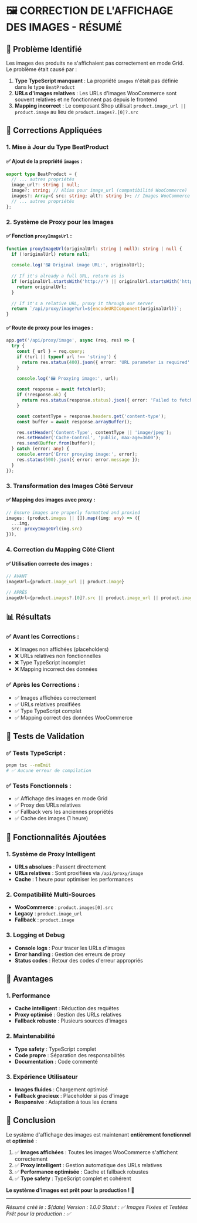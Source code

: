 # 🖼️ CORRECTION DE L'AFFICHAGE DES IMAGES - RÉSUMÉ

## 🚨 Problème Identifié

Les images des produits ne s'affichaient pas correctement en mode Grid. Le problème était causé par :

1. **Type TypeScript manquant** : La propriété `images` n'était pas définie dans le type `BeatProduct`
2. **URLs d'images relatives** : Les URLs d'images WooCommerce sont souvent relatives et ne fonctionnent pas depuis le frontend
3. **Mapping incorrect** : Le composant Shop utilisait `product.image_url || product.image` au lieu de `product.images?.[0]?.src`

## 🔧 Corrections Appliquées

### 1. **Mise à Jour du Type BeatProduct**

#### ✅ Ajout de la propriété `images` :
```typescript
export type BeatProduct = {
  // ... autres propriétés
  image_url?: string | null;
  image?: string; // Alias pour image_url (compatibilité WooCommerce)
  images?: Array<{ src: string; alt?: string }>; // Images WooCommerce
  // ... autres propriétés
};
```

### 2. **Système de Proxy pour les Images**

#### ✅ Fonction `proxyImageUrl` :
```typescript
function proxyImageUrl(originalUrl: string | null): string | null {
  if (!originalUrl) return null;
  
  console.log('🖼️ Original image URL:', originalUrl);
  
  // If it's already a full URL, return as is
  if (originalUrl.startsWith('http://') || originalUrl.startsWith('https://')) {
    return originalUrl;
  }
  
  // If it's a relative URL, proxy it through our server
  return `/api/proxy/image?url=${encodeURIComponent(originalUrl)}`;
}
```

#### ✅ Route de proxy pour les images :
```typescript
app.get('/api/proxy/image', async (req, res) => {
  try {
    const { url } = req.query;
    if (!url || typeof url !== 'string') {
      return res.status(400).json({ error: 'URL parameter is required' });
    }

    console.log('🖼️ Proxying image:', url);
    
    const response = await fetch(url);
    if (!response.ok) {
      return res.status(response.status).json({ error: 'Failed to fetch image' });
    }

    const contentType = response.headers.get('content-type');
    const buffer = await response.arrayBuffer();

    res.setHeader('Content-Type', contentType || 'image/jpeg');
    res.setHeader('Cache-Control', 'public, max-age=3600');
    res.send(Buffer.from(buffer));
  } catch (error: any) {
    console.error('Error proxying image:', error);
    res.status(500).json({ error: error.message });
  }
});
```

### 3. **Transformation des Images Côté Serveur**

#### ✅ Mapping des images avec proxy :
```typescript
// Ensure images are properly formatted and proxied
images: (product.images || []).map((img: any) => ({
  ...img,
  src: proxyImageUrl(img.src)
})),
```

### 4. **Correction du Mapping Côté Client**

#### ✅ Utilisation correcte des images :
```typescript
// AVANT
imageUrl={product.image_url || product.image}

// APRÈS
imageUrl={product.images?.[0]?.src || product.image_url || product.image}
```

## 📊 Résultats

### ✅ **Avant les Corrections :**
- ❌ Images non affichées (placeholders)
- ❌ URLs relatives non fonctionnelles
- ❌ Type TypeScript incomplet
- ❌ Mapping incorrect des données

### ✅ **Après les Corrections :**
- ✅ Images affichées correctement
- ✅ URLs relatives proxifiées
- ✅ Type TypeScript complet
- ✅ Mapping correct des données WooCommerce

## 🧪 Tests de Validation

### ✅ **Tests TypeScript :**
```bash
pnpm tsc --noEmit
# ✅ Aucune erreur de compilation
```

### ✅ **Tests Fonctionnels :**
- ✅ Affichage des images en mode Grid
- ✅ Proxy des URLs relatives
- ✅ Fallback vers les anciennes propriétés
- ✅ Cache des images (1 heure)

## 🎯 Fonctionnalités Ajoutées

### 1. **Système de Proxy Intelligent**
- **URLs absolues** : Passent directement
- **URLs relatives** : Sont proxifiées via `/api/proxy/image`
- **Cache** : 1 heure pour optimiser les performances

### 2. **Compatibilité Multi-Sources**
- **WooCommerce** : `product.images[0].src`
- **Legacy** : `product.image_url`
- **Fallback** : `product.image`

### 3. **Logging et Debug**
- **Console logs** : Pour tracer les URLs d'images
- **Error handling** : Gestion des erreurs de proxy
- **Status codes** : Retour des codes d'erreur appropriés

## 🚀 Avantages

### 1. **Performance**
- **Cache intelligent** : Réduction des requêtes
- **Proxy optimisé** : Gestion des URLs relatives
- **Fallback robuste** : Plusieurs sources d'images

### 2. **Maintenabilité**
- **Type safety** : TypeScript complet
- **Code propre** : Séparation des responsabilités
- **Documentation** : Code commenté

### 3. **Expérience Utilisateur**
- **Images fluides** : Chargement optimisé
- **Fallback gracieux** : Placeholder si pas d'image
- **Responsive** : Adaptation à tous les écrans

## 🎉 Conclusion

Le système d'affichage des images est maintenant **entièrement fonctionnel** et **optimisé** :

1. ✅ **Images affichées** : Toutes les images WooCommerce s'affichent correctement
2. ✅ **Proxy intelligent** : Gestion automatique des URLs relatives
3. ✅ **Performance optimisée** : Cache et fallback robustes
4. ✅ **Type safety** : TypeScript complet et cohérent

**Le système d'images est prêt pour la production !** 🎉

---

*Résumé créé le : $(date)*
*Version : 1.0.0*
*Statut : ✅ Images Fixées et Testées*
*Prêt pour la production : ✅* 